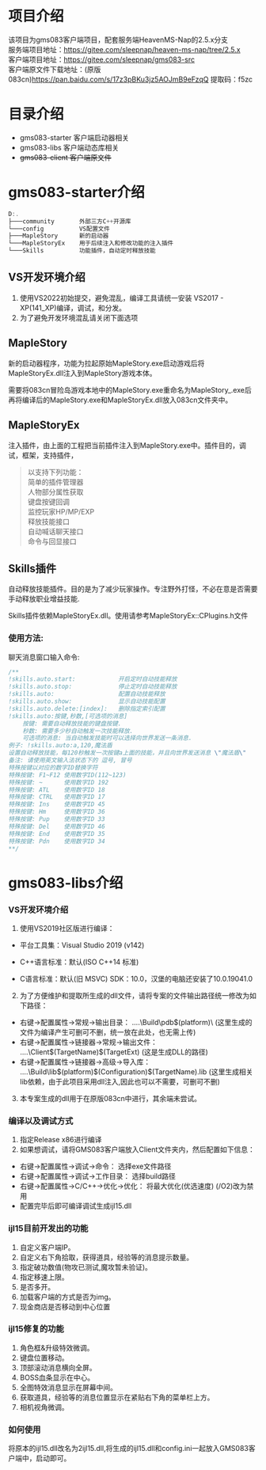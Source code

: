 # 项目介绍
该项目为gms083客户端项目，配套服务端HeavenMS-Nap的2.5.x分支  
服务端项目地址：https://gitee.com/sleepnap/heaven-ms-nap/tree/2.5.x  
客户端项目地址：https://gitee.com/sleepnap/gms083-src  
客户端原文件下载地址：(原版083cn)https://pan.baidu.com/s/17z3pBKu3jz5AOJmB9eFzqQ 提取码：f5zc

# 目录介绍
- gms083-starter 客户端启动器相关
- gms083-libs 客户端动态库相关
- ~~gms083-client 客户端原文件~~

# gms083-starter介绍
~~~cpp
D:.
├───community 	    外部三方C++开源库
└───config		    VS配置文件
├───MapleStory      新的启动器
└───MapleStoryEx    用于后续注入和修改功能的注入插件
└───Skills          功能插件，自动定时释放技能
~~~

## VS开发环境介绍
1. 使用VS2022初始提交，避免混乱，编译工具请统一安装 VS2017 - XP(141_XP)编译，调试，和分发。
2. 为了避免开发环境混乱请关闭下面选项


## MapleStory
新的启动器程序，功能为拉起原始MapleStory.exe启动游戏后将MapleStoryEx.dll注入到MapleStory游戏本体。

需要将083cn冒险岛游戏本地中的MapleStory.exe重命名为MapleStory_.exe后再将编译后的MapleStory.exe和MapleStoryEx.dll放入083cn文件夹中。

## MapleStoryEx
注入插件，由上面的工程把当前插件注入到MapleStory.exe中。插件目的，调试，框架，支持插件，

> 以支持下列功能：   
> 简单的插件管理器    
> 人物部分属性获取    
> 键盘按键回调        
> 监控玩家HP/MP/EXP     
> 释放技能接口   
> 自动喊话聊天接口   
> 命令与回显接口

## Skills插件
自动释放技能插件。目的是为了减少玩家操作。专注野外打怪，不必在意是否需要手动释放职业增益技能.

Skills插件依赖MapleStoryEx.dll。使用请参考MapleStoryEx::CPlugins.h文件

### 使用方法:
聊天消息窗口输入命令:
~~~cpp
/**
!skills.auto.start:            开启定时自动技能释放
!skills.auto.stop:             停止定时自动技能释放
!skills.auto:                  配置自动技能释放
!skills.auto.show:             显示自动技能配置
!skills.auto.delete:[index]:   删除指定索引配置
!skills.auto:按键,秒数,[可选项的消息]
    按键: 需要自动释放技能的键盘按键.
    秒数: 需要多少秒自动触发一次技能释放.
    可选项的消息: 当自动触发技能时可以选择向世界发送一条消息.
例子: !skills.auto:a,120,魔法盾
设置自动释放技能，每120秒触发一次按键a上面的技能，并且向世界发送消息 \"魔法盾\"
备注: 请使用英文输入法状态下的 逗号, 冒号
特殊按键以对应的数字ID替换字符
特殊按键: F1~F12 使用数字ID(112~123)
特殊按键: ~      使用数字ID 192
特殊按键: ATL    使用数字ID 18
特殊按键: CTRL   使用数字ID 17
特殊按键: Ins    使用数字ID 45
特殊按键: Hm     使用数字ID 36
特殊按键: Pup    使用数字ID 33
特殊按键: Del    使用数字ID 46
特殊按键: End    使用数字ID 35
特殊按键: Pdn    使用数字ID 34
**/
~~~


# gms083-libs介绍
### VS开发环境介绍
1. 使用VS2019社区版进行编译：
- 平台工具集：Visual Studio 2019 (v142)

- C++语言标准：默认(ISO C++14 标准)

- C语言标准：默认(旧 MSVC)
SDK：10.0，汉堡的电脑还安装了10.0.19041.0
2. 为了方便维护和提取所生成的dll文件，请将专案的文件输出路径统一修改为如下路径：
- 右键->配置属性->常规->输出目录：    ..\..\Build\pdb\$(platform)\     (这里生成的文件为编译产生可删可不删，统一放在此处，也无需上传)
- 右键->配置属性->链接器->常规->输出文件：  ..\..\Client\$(TargetName)$(TargetExt)   (这是生成DLL的路径)
- 右键->配置属性->链接器->高级->导入库：  ..\..\Build\lib\$(platform)\$(Configuration)\$(TargetName).lib   (这里生成相关lib依赖，由于此项目采用dll注入,因此也可以不需要，可删可不删)
3. 本专案生成的dll用于在原版083cn中进行，其余端未尝试。

### 编译以及调试方式
1. 指定Release x86进行编译
2. 如果想调试，请将GMS083客户端放入Client文件夹内，然后配置如下信息：
- 右键->配置属性->调试->命令： 选择exe文件路径
- 右键->配置属性->调试->工作目录： 选择build路径
- 右键->配置属性->C/C++->优化->优化： 将最大优化(优选速度) (/O2)改为禁用
- 配置完毕后即可编译调试生成ijl15.dll

### ijl15目前开发出的功能
1. 自定义客户端IP。
2. 自定义右下角拾取，获得道具，经验等的消息提示数量。
3. 指定破功数值(物攻已测试,魔攻暂未验证)。
4. 指定移速上限。
5. 是否多开。
6. 加载客户端的方式是否为img。
7. 现金商店是否移动到中心位置

### ijl15修复的功能
1. 角色框&升级特效微调。
2. 键盘位置移动。
3. 顶部滚动消息横向全屏。
4. BOSS血条显示在中心。
5. 全图特效消息显示在屏幕中间。
6. 获取道具，经验等的消息位置显示在紧贴右下角的菜单栏上方。
7. 相机视角微调。

### 如何使用
将原本的ijl15.dll改名为2ijl15.dll,将生成的ijl15.dll和config.ini一起放入GMS083客户端中，启动即可。